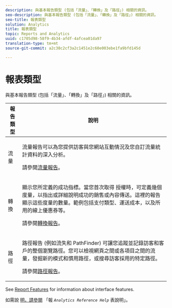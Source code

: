 ```yaml
---
description: 與基本報告類型 (包括「流量」、「轉換」及「路徑」) 相關的資訊。
seo-description: 與基本報告類型 (包括「流量」、「轉換」及「路徑」) 相關的資訊。
seo-title: 報表類型
solution: Analytics
title: 報表類型
topic: Reports and Analytics
uuid: c1705d98-58f9-4b34-afdf-4afcea01da97
translation-type: tm+mt
source-git-commit: a2c38c2cf3a2c1451e2c60e003ebe1fa9bfd145d

---
```



# 報表類型

與基本報告類型 (包括「流量」、「轉換」及「路徑」) 相關的資訊。

<table id="table_C167C2A2EA4742E9B14DA4F90C6FCEE2"> 
 <thead> 
  <tr> 
   <th colname="col1" class="entry"> 報告類型 </th> 
   <th colname="col2" class="entry"> 說明 </th> 
  </tr> 
 </thead>
 <tbody> 
  <tr> 
   <td colname="col1"> 流量 </td> 
   <td colname="col2"> <p>流量報告可以為您提供訪客與您網站互動情況及您自訂流量統計資料的深入分析。 </p> <p>請參閱<a href="https://marketing.adobe.com/resources/help/en_US/reference/reports_traffic.html" format="https" scope="external">流量報告</a>。 </p> </td> 
  </tr> 
  <tr> 
   <td colname="col1"> 轉換 </td> 
   <td colname="col2"> <p>顯示您所定義的成功指標。當您首次取得 授權時，可定義幾個度量，以指出或詳細說明成功的銷售或內容傳送。這裡的報告顯示這些度量的數量。範例包括支付類型、運送成本，以及所用的線上優惠券等。 </p> <p>請參閱<a href="https://marketing.adobe.com/resources/help/en_US/reference/reports_conversion.html" format="https" scope="external">轉換報告</a>。 </p> </td> 
  </tr> 
  <tr> 
   <td colname="col1"> 路徑 </td> 
   <td colname="col2"> <p>路徑報告 (例如流失和 PathFinder) 可讓您追蹤並記錄訪客和客戶的整個瀏覽路徑。您可以檢視網頁之間或各項目之間的流量，發掘新的模式和慣用路徑，或搜尋訪客採用的特定路徑。 </p> <p>請參閱<a href="https://marketing.adobe.com/resources/help/en_US/reference/reports_paths.html" format="https" scope="external">路徑報告</a>。 </p> </td> 
  </tr> 
 </tbody> 
</table>

See [Report Features](../../analyze/reports-analytics/overview/report-overview.md#concept_AEA3BBC8167040198E0FECEAB2E0A677) for information about interface features.

如需說 [明，請參閱](https://marketing.adobe.com/resources/help/en_US/reference/reports_descriptions.html) 「報 *`Analytics Reference Help`* 表說明」。

